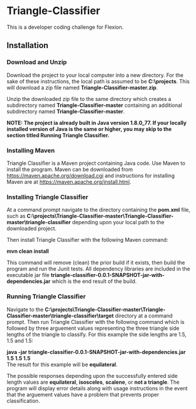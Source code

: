 # Triangle-Classifier
This is a developer coding challenge for Flexion.

## Installation

### Download and Unzip

Download the project to your local computer into a new directory. For the sake of these instructions, the local path is assumed to be **C:\projects**. This will download a zip file named **Triangle-Classifier-master.zip**.

Unzip the downloaded zip file to the same directory which creates a subdirectory named **Triangle-Classifier-master** containing an additional subdirectory named **Triangle-Classifier-master**.

**NOTE: The project ia already built in Java version 1.8.0_77. If your locally installed version of Java is the same or higher, you may skip to the section titled Running Triangle Classifier.**

### Installing Maven

Triangle Classifier is a Maven project containing Java code. Use Maven to install the program. Maven can be downloaded from https://maven.apache.org/download.cgi and instructions for installing Maven are at https://maven.apache.org/install.html.

### Installing Triangle Classifier

At a command prompt navigate to the directory containing the **pom.xml** file, such as **C:\projects\Triangle-Classifier-master\Triangle-Classifier-master\triangle-classifier** depending upon your local path to the downloaded project.

Then install Triangle Classifier with the following Maven command:

**mvn clean install**

This command will remove (clean) the prior build if it exists, then build the program and run the Junit tests. All dependency libraries are included in the executable jar file **triangle-classifier-0.0.1-SNAPSHOT-jar-with-dependencies.jar** which is the end result of the build.
    
### Running Triangle Classifier

Navigate to the **C:\projects\Triangle-Classifier-master\Triangle-Classifier-master\triangle-classifier\target** directory at a command prompt. Then run Triangle Classifier with the following command which is followed by three arguement values representing the three triangle side lengths of the triangle to classify. For this example the side lengths are 1.5, 1.5 and 1.5:

**java -jar triangle-classifier-0.0.1-SNAPSHOT-jar-with-dependencies.jar 1.5 1.5 1.5**    
The result for this example will be **equilateral**.
    
The possible responses depending upon the successfully entered side length values are **equilateral**, **isosceles**, **scalene**, or **not a triangle**. The program will display error details along with usage instructions in the event that the arguement values have a problem that prevents proper classification.
